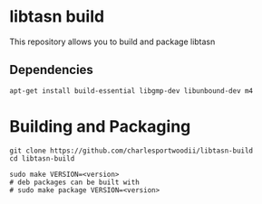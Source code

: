 # libtasn build

This repository allows you to build and package libtasn

## Dependencies

```
apt-get install build-essential libgmp-dev libunbound-dev m4
```

# Building and Packaging
```
git clone https://github.com/charlesportwoodii/libtasn-build
cd libtasn-build

sudo make VERSION=<version>
# deb packages can be built with
# sudo make package VERSION=<version>
```
